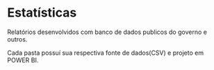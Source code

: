 # Estatísticas

Relatórios desenvolvidos com banco de dados publicos do governo e outros.

Cada pasta possuí sua respectiva fonte de dados(CSV) e projeto em POWER BI.